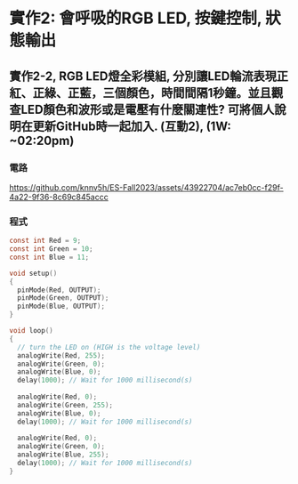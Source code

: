 # 實作2: 會呼吸的RGB LED,  按鍵控制, 狀態輸出

## 實作2-2, RGB LED燈全彩模組, 分別讓LED輪流表現正紅、正綠、正藍，三個顏色，時間間隔1秒鐘。並且觀查LED顏色和波形或是電壓有什麼關連性? 可將個人說明在更新GitHub時一起加入. (互動2), (1W: ~02:20pm)

### 電路

https://github.com/knnv5h/ES-Fall2023/assets/43922704/ac7eb0cc-f29f-4a22-9f36-8c69c845accc

### 程式
```C
const int Red = 9;
const int Green = 10;
const int Blue = 11;

void setup()
{
  pinMode(Red, OUTPUT);
  pinMode(Green, OUTPUT);
  pinMode(Blue, OUTPUT);
}

void loop()
{
  // turn the LED on (HIGH is the voltage level)
  analogWrite(Red, 255);
  analogWrite(Green, 0);
  analogWrite(Blue, 0);
  delay(1000); // Wait for 1000 millisecond(s)
  
  analogWrite(Red, 0);
  analogWrite(Green, 255);
  analogWrite(Blue, 0);
  delay(1000); // Wait for 1000 millisecond(s)
  
  analogWrite(Red, 0);
  analogWrite(Green, 0);
  analogWrite(Blue, 255);
  delay(1000); // Wait for 1000 millisecond(s)  
}
```
